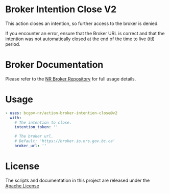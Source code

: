 # Broker Intention Close V2

This action closes an intention, so further access to the broker is denied.

If you encounter an error, ensure that the Broker URL is correct and that the intention was not automatically closed at the end of the time to live (ttl) period.

# Broker Documentation

Please refer to the [NR Broker Repository](https://github.com/bcgov-nr/nr-broker) for full usage details.

# Usage

<!-- start usage -->
```yaml
- uses: bcgov-nr/action-broker-intention-close@v2
  with:
    # The intention to close.
    intention_token: ''

    # The broker url.
    # Default: 'https://broker.io.nrs.gov.bc.ca'
    broker_url: ''
```
<!-- end usage -->

# License

The scripts and documentation in this project are released under the [Apache License](LICENSE)

